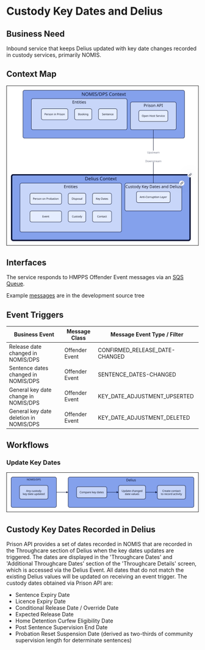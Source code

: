 # Custody Key Dates and Delius

## Business Need

Inbound service that keeps Delius updated with key date changes recorded in custody services, primarily NOMIS.

## Context Map

![Context Map](../../doc/tech-docs/source/images/custody-key-dates-and-delius-context-map.svg)

## Interfaces

The service responds to HMPPS Offender Event messages via an
[SQS Queue](https://github.com/ministryofjustice/cloud-platform-environments/blob/main/namespaces/live.cloud-platform.service.justice.gov.uk/hmpps-probation-integration-services-prod/resources/custody-key-dates-and-delius-queue.tf).

Example [messages](./src/dev/resources/messages/) are in the development source tree

## Event Triggers

| Business Event                         | Message Class  | Message Event Type / Filter    |
|----------------------------------------|----------------|--------------------------------|
| Release date changed in NOMIS/DPS      | Offender Event | CONFIRMED_RELEASE_DATE-CHANGED |
| Sentence dates changed in NOMIS/DPS    | Offender Event | SENTENCE_DATES-CHANGED         |
| General key date change in NOMIS/DPS   | Offender Event | KEY_DATE_ADJUSTMENT_UPSERTED   |
| General key date deletion in NOMIS/DPS | Offender Event | KEY_DATE_ADJUSTMENT_DELETED    |

## Workflows

### Update Key Dates

![Key Dates Workflow](../../doc/tech-docs/source/images/custody-key-dates-and-delius-workflow-key-dates.svg)

## Custody Key Dates Recorded in Delius

Prison API provides a set of dates recorded in NOMIS that are recorded in the Throughcare section of Delius when the key dates updates are triggered. The dates are displayed in the 'Throughcare Dates' and 'Additional Throughcare Dates' section of the 'Throughcare Details' screen, which is accessed via the Delius Event. All dates that do not match the existing Delius values will be updated on receiving an event trigger. The custody dates obtained via Prison API are:

- Sentence Expiry Date
- Licence Expiry Date
- Conditional Release Date / Override Date
- Expected Release Date
- Home Detention Curfew Eligibility Date
- Post Sentence Supervision End Date
- Probation Reset Suspension Date (derived as two-thirds of community supervision length for determinate sentences)

